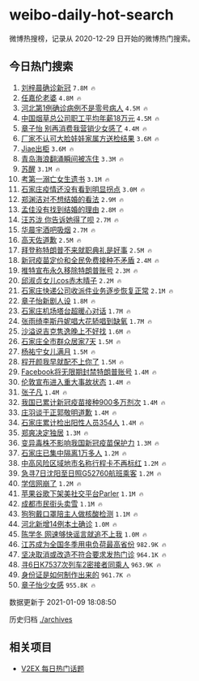 # weibo-daily-hot-search

微博热搜榜，记录从 2020-12-29 日开始的微博热门搜索。

## 今日热门搜索

<!-- BEGIN -->

1. [刘梓晨确诊新冠](https://s.weibo.com/weibo?q=%E5%88%98%E6%A2%93%E6%99%A8%E7%A1%AE%E8%AF%8A%E6%96%B0%E5%86%A0&Refer=top) `7.8M 🔥`
1. [任嘉伦老婆](https://s.weibo.com/weibo?q=%E4%BB%BB%E5%98%89%E4%BC%A6%E8%80%81%E5%A9%86&Refer=top) `4.8M 🔥`
1. [河北第1例确诊病例不是零号病人](https://s.weibo.com/weibo?q=%23%E6%B2%B3%E5%8C%97%E7%AC%AC1%E4%BE%8B%E7%A1%AE%E8%AF%8A%E7%97%85%E4%BE%8B%E4%B8%8D%E6%98%AF%E9%9B%B6%E5%8F%B7%E7%97%85%E4%BA%BA%23&Refer=top) `4.5M 🔥`
1. [中国烟草总公司职工平均年薪18万元](https://s.weibo.com/weibo?q=%23%E4%B8%AD%E5%9B%BD%E7%83%9F%E8%8D%89%E6%80%BB%E5%85%AC%E5%8F%B8%E8%81%8C%E5%B7%A5%E5%B9%B3%E5%9D%87%E5%B9%B4%E8%96%AA18%E4%B8%87%E5%85%83%23&Refer=top) `4.5M 🔥`
1. [章子怡 别再消费我营销少女感了](https://s.weibo.com/weibo?q=%E7%AB%A0%E5%AD%90%E6%80%A1%20%E5%88%AB%E5%86%8D%E6%B6%88%E8%B4%B9%E6%88%91%E8%90%A5%E9%94%80%E5%B0%91%E5%A5%B3%E6%84%9F%E4%BA%86&Refer=top) `4.4M 🔥`
1. [厂家不认可大脸娃娃家属方送检结果](https://s.weibo.com/weibo?q=%23%E5%8E%82%E5%AE%B6%E4%B8%8D%E8%AE%A4%E5%8F%AF%E5%A4%A7%E8%84%B8%E5%A8%83%E5%A8%83%E5%AE%B6%E5%B1%9E%E6%96%B9%E9%80%81%E6%A3%80%E7%BB%93%E6%9E%9C%23&Refer=top) `3.6M 🔥`
1. [Jiae出柜](https://s.weibo.com/weibo?q=%23Jiae%E5%87%BA%E6%9F%9C%23&Refer=top) `3.6M 🔥`
1. [青岛海浪翻涌瞬间被冻住](https://s.weibo.com/weibo?q=%23%E9%9D%92%E5%B2%9B%E6%B5%B7%E6%B5%AA%E7%BF%BB%E6%B6%8C%E7%9E%AC%E9%97%B4%E8%A2%AB%E5%86%BB%E4%BD%8F%23&Refer=top) `3.3M 🔥`
1. [苏醒](https://s.weibo.com/weibo?q=%E8%8B%8F%E9%86%92&Refer=top) `3.1M 🔥`
1. [考第一溺亡女生遗书](https://s.weibo.com/weibo?q=%E8%80%83%E7%AC%AC%E4%B8%80%E6%BA%BA%E4%BA%A1%E5%A5%B3%E7%94%9F%E9%81%97%E4%B9%A6&Refer=top) `3.1M 🔥`
1. [石家庄疫情还没有看到明显拐点](https://s.weibo.com/weibo?q=%23%E7%9F%B3%E5%AE%B6%E5%BA%84%E7%96%AB%E6%83%85%E8%BF%98%E6%B2%A1%E6%9C%89%E7%9C%8B%E5%88%B0%E6%98%8E%E6%98%BE%E6%8B%90%E7%82%B9%23&Refer=top) `3.0M 🔥`
1. [郑渊洁对不想结婚的看法](https://s.weibo.com/weibo?q=%23%E9%83%91%E6%B8%8A%E6%B4%81%E5%AF%B9%E4%B8%8D%E6%83%B3%E7%BB%93%E5%A9%9A%E7%9A%84%E7%9C%8B%E6%B3%95%23&Refer=top) `2.9M 🔥`
1. [孟佳没有找到结婚的理由](https://s.weibo.com/weibo?q=%23%E5%AD%9F%E4%BD%B3%E6%B2%A1%E6%9C%89%E6%89%BE%E5%88%B0%E7%BB%93%E5%A9%9A%E7%9A%84%E7%90%86%E7%94%B1%23&Refer=top) `2.8M 🔥`
1. [汪苏泷 你告诉她得了呗](https://s.weibo.com/weibo?q=%E6%B1%AA%E8%8B%8F%E6%B3%B7%20%E4%BD%A0%E5%91%8A%E8%AF%89%E5%A5%B9%E5%BE%97%E4%BA%86%E5%91%97&Refer=top) `2.7M 🔥`
1. [华晨宇酒吧吸烟](https://s.weibo.com/weibo?q=%23%E5%8D%8E%E6%99%A8%E5%AE%87%E9%85%92%E5%90%A7%E5%90%B8%E7%83%9F%23&Refer=top) `2.7M 🔥`
1. [高天佐道歉](https://s.weibo.com/weibo?q=%23%E9%AB%98%E5%A4%A9%E4%BD%90%E9%81%93%E6%AD%89%23&Refer=top) `2.5M 🔥`
1. [拜登称特朗普不来就职典礼是好事](https://s.weibo.com/weibo?q=%23%E6%8B%9C%E7%99%BB%E7%A7%B0%E7%89%B9%E6%9C%97%E6%99%AE%E4%B8%8D%E6%9D%A5%E5%B0%B1%E8%81%8C%E5%85%B8%E7%A4%BC%E6%98%AF%E5%A5%BD%E4%BA%8B%23&Refer=top) `2.5M 🔥`
1. [新冠疫苗定价和全民免费接种不矛盾](https://s.weibo.com/weibo?q=%23%E6%96%B0%E5%86%A0%E7%96%AB%E8%8B%97%E5%AE%9A%E4%BB%B7%E5%92%8C%E5%85%A8%E6%B0%91%E5%85%8D%E8%B4%B9%E6%8E%A5%E7%A7%8D%E4%B8%8D%E7%9F%9B%E7%9B%BE%23&Refer=top) `2.4M 🔥`
1. [推特宣布永久移除特朗普账号](https://s.weibo.com/weibo?q=%23%E6%8E%A8%E7%89%B9%E5%AE%A3%E5%B8%83%E6%B0%B8%E4%B9%85%E7%A7%BB%E9%99%A4%E7%89%B9%E6%9C%97%E6%99%AE%E8%B4%A6%E5%8F%B7%23&Refer=top) `2.3M 🔥`
1. [邱淑贞女儿cos赤木晴子](https://s.weibo.com/weibo?q=%E9%82%B1%E6%B7%91%E8%B4%9E%E5%A5%B3%E5%84%BFcos%E8%B5%A4%E6%9C%A8%E6%99%B4%E5%AD%90&Refer=top) `2.2M 🔥`
1. [石家庄快递公司收派件业务逐步恢复正常](https://s.weibo.com/weibo?q=%23%E7%9F%B3%E5%AE%B6%E5%BA%84%E5%BF%AB%E9%80%92%E5%85%AC%E5%8F%B8%E6%94%B6%E6%B4%BE%E4%BB%B6%E4%B8%9A%E5%8A%A1%E9%80%90%E6%AD%A5%E6%81%A2%E5%A4%8D%E6%AD%A3%E5%B8%B8%23&Refer=top) `2.1M 🔥`
1. [章子怡新剧人设](https://s.weibo.com/weibo?q=%23%E7%AB%A0%E5%AD%90%E6%80%A1%E6%96%B0%E5%89%A7%E4%BA%BA%E8%AE%BE%23&Refer=top) `1.8M 🔥`
1. [石家庄机场塔台超暖心对话](https://s.weibo.com/weibo?q=%23%E7%9F%B3%E5%AE%B6%E5%BA%84%E6%9C%BA%E5%9C%BA%E5%A1%94%E5%8F%B0%E8%B6%85%E6%9A%96%E5%BF%83%E5%AF%B9%E8%AF%9D%23&Refer=top) `1.7M 🔥`
1. [张雨绮李斯丹妮唱大花轿唱到缺氧](https://s.weibo.com/weibo?q=%23%E5%BC%A0%E9%9B%A8%E7%BB%AE%E6%9D%8E%E6%96%AF%E4%B8%B9%E5%A6%AE%E5%94%B1%E5%A4%A7%E8%8A%B1%E8%BD%BF%E5%94%B1%E5%88%B0%E7%BC%BA%E6%B0%A7%23&Refer=top) `1.7M 🔥`
1. [沙溢说吉克隽逸晚上不好找](https://s.weibo.com/weibo?q=%23%E6%B2%99%E6%BA%A2%E8%AF%B4%E5%90%89%E5%85%8B%E9%9A%BD%E9%80%B8%E6%99%9A%E4%B8%8A%E4%B8%8D%E5%A5%BD%E6%89%BE%23&Refer=top) `1.6M 🔥`
1. [石家庄全市群众居家7天](https://s.weibo.com/weibo?q=%E7%9F%B3%E5%AE%B6%E5%BA%84%E5%85%A8%E5%B8%82%E7%BE%A4%E4%BC%97%E5%B1%85%E5%AE%B67%E5%A4%A9&Refer=top) `1.5M 🔥`
1. [杨祐宁女儿满月](https://s.weibo.com/weibo?q=%23%E6%9D%A8%E7%A5%90%E5%AE%81%E5%A5%B3%E5%84%BF%E6%BB%A1%E6%9C%88%23&Refer=top) `1.5M 🔥`
1. [程开颜我早就配不上你了](https://s.weibo.com/weibo?q=%23%E7%A8%8B%E5%BC%80%E9%A2%9C%E6%88%91%E6%97%A9%E5%B0%B1%E9%85%8D%E4%B8%8D%E4%B8%8A%E4%BD%A0%E4%BA%86%23&Refer=top) `1.5M 🔥`
1. [Facebook将无限期封禁特朗普账号](https://s.weibo.com/weibo?q=%23Facebook%E5%B0%86%E6%97%A0%E9%99%90%E6%9C%9F%E5%B0%81%E7%A6%81%E7%89%B9%E6%9C%97%E6%99%AE%E8%B4%A6%E5%8F%B7%23&Refer=top) `1.4M 🔥`
1. [伦敦宣布进入重大事故状态](https://s.weibo.com/weibo?q=%23%E4%BC%A6%E6%95%A6%E5%AE%A3%E5%B8%83%E8%BF%9B%E5%85%A5%E9%87%8D%E5%A4%A7%E4%BA%8B%E6%95%85%E7%8A%B6%E6%80%81%23&Refer=top) `1.4M 🔥`
1. [张子凡](https://s.weibo.com/weibo?q=%E5%BC%A0%E5%AD%90%E5%87%A1&Refer=top) `1.4M 🔥`
1. [我国已累计新冠疫苗接种900多万剂次](https://s.weibo.com/weibo?q=%23%E6%88%91%E5%9B%BD%E5%B7%B2%E7%B4%AF%E8%AE%A1%E6%96%B0%E5%86%A0%E7%96%AB%E8%8B%97%E6%8E%A5%E7%A7%8D900%E5%A4%9A%E4%B8%87%E5%89%82%E6%AC%A1%23&Refer=top) `1.4M 🔥`
1. [庄羽谈于正郭敬明道歉](https://s.weibo.com/weibo?q=%E5%BA%84%E7%BE%BD%E8%B0%88%E4%BA%8E%E6%AD%A3%E9%83%AD%E6%95%AC%E6%98%8E%E9%81%93%E6%AD%89&Refer=top) `1.4M 🔥`
1. [石家庄累计检出阳性人员354人](https://s.weibo.com/weibo?q=%23%E7%9F%B3%E5%AE%B6%E5%BA%84%E7%B4%AF%E8%AE%A1%E6%A3%80%E5%87%BA%E9%98%B3%E6%80%A7%E4%BA%BA%E5%91%98354%E4%BA%BA%23&Refer=top) `1.4M 🔥`
1. [郑爽决定独居](https://s.weibo.com/weibo?q=%23%E9%83%91%E7%88%BD%E5%86%B3%E5%AE%9A%E7%8B%AC%E5%B1%85%23&Refer=top) `1.3M 🔥`
1. [变异毒株不影响我国新冠疫苗保护力](https://s.weibo.com/weibo?q=%E5%8F%98%E5%BC%82%E6%AF%92%E6%A0%AA%E4%B8%8D%E5%BD%B1%E5%93%8D%E6%88%91%E5%9B%BD%E6%96%B0%E5%86%A0%E7%96%AB%E8%8B%97%E4%BF%9D%E6%8A%A4%E5%8A%9B&Refer=top) `1.3M 🔥`
1. [石家庄已集中隔离1万多人](https://s.weibo.com/weibo?q=%23%E7%9F%B3%E5%AE%B6%E5%BA%84%E5%B7%B2%E9%9B%86%E4%B8%AD%E9%9A%94%E7%A6%BB1%E4%B8%87%E5%A4%9A%E4%BA%BA%23&Refer=top) `1.2M 🔥`
1. [中高风险区域地市名称行程卡不再标红](https://s.weibo.com/weibo?q=%23%E4%B8%AD%E9%AB%98%E9%A3%8E%E9%99%A9%E5%8C%BA%E5%9F%9F%E5%9C%B0%E5%B8%82%E5%90%8D%E7%A7%B0%E8%A1%8C%E7%A8%8B%E5%8D%A1%E4%B8%8D%E5%86%8D%E6%A0%87%E7%BA%A2%23&Refer=top) `1.2M 🔥`
1. [急寻7日沈阳至日照G52760航班乘客](https://s.weibo.com/weibo?q=%23%E6%80%A5%E5%AF%BB7%E6%97%A5%E6%B2%88%E9%98%B3%E8%87%B3%E6%97%A5%E7%85%A7G52760%E8%88%AA%E7%8F%AD%E4%B9%98%E5%AE%A2%23&Refer=top) `1.2M 🔥`
1. [学信网崩了](https://s.weibo.com/weibo?q=%23%E5%AD%A6%E4%BF%A1%E7%BD%91%E5%B4%A9%E4%BA%86%23&Refer=top) `1.2M 🔥`
1. [苹果谷歌下架美社交平台Parler](https://s.weibo.com/weibo?q=%E8%8B%B9%E6%9E%9C%E8%B0%B7%E6%AD%8C%E4%B8%8B%E6%9E%B6%E7%BE%8E%E7%A4%BE%E4%BA%A4%E5%B9%B3%E5%8F%B0Parler&Refer=top) `1.1M 🔥`
1. [成都市民街头卖雪](https://s.weibo.com/weibo?q=%23%E6%88%90%E9%83%BD%E5%B8%82%E6%B0%91%E8%A1%97%E5%A4%B4%E5%8D%96%E9%9B%AA%23&Refer=top) `1.1M 🔥`
1. [狗狗戴口罩陪主人做核酸检测](https://s.weibo.com/weibo?q=%E7%8B%97%E7%8B%97%E6%88%B4%E5%8F%A3%E7%BD%A9%E9%99%AA%E4%B8%BB%E4%BA%BA%E5%81%9A%E6%A0%B8%E9%85%B8%E6%A3%80%E6%B5%8B&Refer=top) `1.1M 🔥`
1. [河北新增14例本土确诊](https://s.weibo.com/weibo?q=%23%E6%B2%B3%E5%8C%97%E6%96%B0%E5%A2%9E14%E4%BE%8B%E6%9C%AC%E5%9C%9F%E7%A1%AE%E8%AF%8A%23&Refer=top) `1.0M 🔥`
1. [陈学冬 网速够快谣言就追不上我](https://s.weibo.com/weibo?q=%E9%99%88%E5%AD%A6%E5%86%AC%20%E7%BD%91%E9%80%9F%E5%A4%9F%E5%BF%AB%E8%B0%A3%E8%A8%80%E5%B0%B1%E8%BF%BD%E4%B8%8D%E4%B8%8A%E6%88%91&Refer=top) `1.0M 🔥`
1. [江苏成为全国冬季用电负荷最高省份](https://s.weibo.com/weibo?q=%23%E6%B1%9F%E8%8B%8F%E6%88%90%E4%B8%BA%E5%85%A8%E5%9B%BD%E5%86%AC%E5%AD%A3%E7%94%A8%E7%94%B5%E8%B4%9F%E8%8D%B7%E6%9C%80%E9%AB%98%E7%9C%81%E4%BB%BD%23&Refer=top) `982.9K 🔥`
1. [坚决取消或改造不符合要求发热门诊](https://s.weibo.com/weibo?q=%E5%9D%9A%E5%86%B3%E5%8F%96%E6%B6%88%E6%88%96%E6%94%B9%E9%80%A0%E4%B8%8D%E7%AC%A6%E5%90%88%E8%A6%81%E6%B1%82%E5%8F%91%E7%83%AD%E9%97%A8%E8%AF%8A&Refer=top) `964.1K 🔥`
1. [寻6日K7537次列车2密接者同乘人](https://s.weibo.com/weibo?q=%23%E5%AF%BB6%E6%97%A5K7537%E6%AC%A1%E5%88%97%E8%BD%A62%E5%AF%86%E6%8E%A5%E8%80%85%E5%90%8C%E4%B9%98%E4%BA%BA%23&Refer=top) `963.9K 🔥`
1. [身份证是如何制作出来的](https://s.weibo.com/weibo?q=%23%E8%BA%AB%E4%BB%BD%E8%AF%81%E6%98%AF%E5%A6%82%E4%BD%95%E5%88%B6%E4%BD%9C%E5%87%BA%E6%9D%A5%E7%9A%84%23&Refer=top) `961.7K 🔥`
1. [章子怡少女感](https://s.weibo.com/weibo?q=%E7%AB%A0%E5%AD%90%E6%80%A1%E5%B0%91%E5%A5%B3%E6%84%9F&Refer=top) `955.8K 🔥`

数据更新于 2021-01-09 18:08:50

<!-- END -->

历史归档 [./archives](./archives)

## 相关项目

- [V2EX 每日热门话题](https://github.com/realLeonardo/v2ex-daily-hot-topic)
